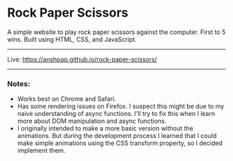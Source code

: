 # Rock Paper Scissors

A simple website to play rock paper scissors against the computer. First to 5 wins.
Built using HTML, CSS, and JavaScript.

---

Live: https://anshpap.github.io/rock-paper-scissors/

---

### Notes:

* Works best on Chrome and Safari.
* Has some rendering issues on Firefox. I suspect this might be due to my naive understanding of async functions. I'll try to fix this when I learn more about DOM manipulation and async functions.
* I originally intended to make a more basic version without the animations. But during the development process I learned that I could make simple animations using the CSS transform property, so I decided implement them.